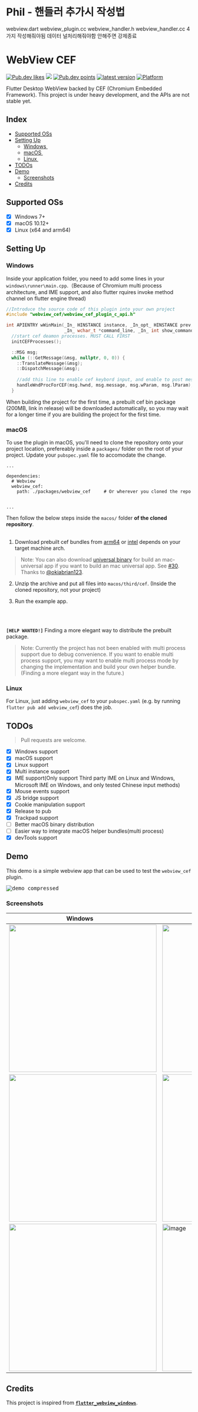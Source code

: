 # Phil - 핸들러 추가시 작성법
webview.dart
webview_plugin.cc
webview_handler.h
webview_handler.cc
4가지 작성해줘야됨
데이터 널처리해줘야함 안해주면 강제종료


# WebView CEF

<a href="https://pub.dev/packages/webview_cef"><img src="https://img.shields.io/pub/likes/webview_cef?logo=dart" alt="Pub.dev likes"/></a> <a href="https://pub.dev/packages/webview_cef" alt="Pub.dev popularity"><img src="https://img.shields.io/pub/popularity/webview_cef?logo=dart"/></a> <a href="https://pub.dev/packages/webview_cef"><img src="https://img.shields.io/pub/points/webview_cef?logo=dart" alt="Pub.dev points"/></a> <a href="https://pub.dev/packages/webview_cef"><img src="https://img.shields.io/pub/v/webview_cef.svg" alt="latest version"/></a> <a href="https://pub.dev/packages/webview_cef"><img src="https://img.shields.io/badge/macOS%20%7C%20Windows%20%7C%20Linux-blue?logo=flutter" alt="Platform"/></a>

Flutter Desktop WebView backed by CEF (Chromium Embedded Framework).
This project is under heavy development, and the APIs are not stable yet.

## Index

- [Supported OSs](#supported-oss)
- [Setting Up](#setting-up)
  - [Windows <img align="center" src="https://upload.wikimedia.org/wikipedia/commons/thumb/8/87/Windows_logo_-_2021.svg/1200px-Windows_logo_-_2021.svg.png" width="12">](#windows)
  - [macOS <img align="center" src="https://seeklogo.com/images/A/apple-logo-52C416BDDD-seeklogo.com.png" width="12">](#macos)
  - [Linux <img align="center" src="https://1000logos.net/wp-content/uploads/2017/03/LINUX-LOGO.png" width="14">](#linux)
- [TODOs](#todos)
- [Demo](#demo)
  - [Screenshots](#screenshots)
- [Credits](#credits)

## Supported OSs

- [x] Windows 7+ <img align="center" src="https://upload.wikimedia.org/wikipedia/commons/thumb/8/87/Windows_logo_-_2021.svg/1200px-Windows_logo_-_2021.svg.png" width="12">
- [x] macOS 10.12+ <img align="center" src="https://seeklogo.com/images/A/apple-logo-52C416BDDD-seeklogo.com.png" width="12">
- [x] Linux (x64 and arm64) <img align="center" src="https://1000logos.net/wp-content/uploads/2017/03/LINUX-LOGO.png" width="14">

## Setting Up

### Windows <img src="https://upload.wikimedia.org/wikipedia/commons/thumb/8/87/Windows_logo_-_2021.svg/1200px-Windows_logo_-_2021.svg.png" width="16">

Inside your application folder, you need to add some lines in your `windows\runner\main.cpp`.（Because of Chromium multi process architecture, and IME support, and also flutter rquires invoke method channel on flutter engine thread)

```cpp
//Introduce the source code of this plugin into your own project
#include "webview_cef/webview_cef_plugin_c_api.h"

int APIENTRY wWinMain(_In_ HINSTANCE instance, _In_opt_ HINSTANCE prev,
                      _In_ wchar_t *command_line, _In_ int show_command) {
  //start cef deamon processes. MUST CALL FIRST
  initCEFProcesses();
```

```cpp
  ::MSG msg;
  while (::GetMessage(&msg, nullptr, 0, 0)) {
    ::TranslateMessage(&msg);
    ::DispatchMessage(&msg);
    
    //add this line to enable cef keybord input, and enable to post messages to flutter engine thread from cef message loop thread.
    handleWndProcForCEF(msg.hwnd, msg.message, msg.wParam, msg.lParam);
  }
```

When building the project for the first time, a prebuilt cef bin package (200MB, link in release) will be downloaded automatically, so you may wait for a longer time if you are building the project for the first time.

### macOS <img src="https://seeklogo.com/images/A/apple-logo-52C416BDDD-seeklogo.com.png" width="15">

To use the plugin in macOS, you'll need to clone the repository onto your project location, prefereably inside a `packages/` folder on the root of your project. 
Update your `pubspec.yaml` file to accomodate the change.
```
...

dependencies:
  # Webview
  webview_cef:
    path: ./packages/webview_cef     # Or wherever you cloned the repo
    
    
...
```

Then follow the below steps inside the `macos/` folder <b>of the cloned repository</b>.<br/><br/>

1. Download prebuilt cef bundles from [arm64](https://github.com/hlwhl/webview_cef/releases/download/prebuilt_cef_bin_mac_arm64/CEFbins-mac103.0.12-arm64.zip) or [intel](https://github.com/hlwhl/webview_cef/releases/download/prebuilt_cef_bin_mac_intel/mac103.0.12-Intel.zip) depends on your target machine arch.

> Note: You can also download [universal binary](https://github.com/hlwhl/webview_cef/releases/download/prebuilt_cef_bin_mac_universal/mac103.0.12-universal.zip) for build an mac-universal app if you want to build an mac universal app. See [#30](/../../issues/30). Thanks to [@okiabrian123](https://github.com/okiabrian123).

2. Unzip the archive and put all files into `macos/third/cef`. (Inside the cloned repository, not your project)

3. Run the example app.

<br/><br/>

**`[HELP WANTED!]`** Finding a more elegant way to distribute the prebuilt package.

> Note: Currently the project has not been enabled with multi process support due to debug convenience. If you want to enable multi process support, you may want to enable multi process mode by changing the implementation and build your own helper bundle. (Finding a more elegant way in the future.)

### Linux <img src="https://1000logos.net/wp-content/uploads/2017/03/LINUX-LOGO.png" width="16">

For Linux, just adding `webview_cef` to your `pubspec.yaml` (e.g. by running `flutter pub add webview_cef`) does the job.

## TODOs

> Pull requests are welcome.

- [x] Windows support
- [x] macOS support
- [x] Linux support
- [x] Multi instance support
- [x] IME support(Only support Third party IME on Linux and Windows, Microsoft IME on Windows, and only tested Chinese input methods)
- [x] Mouse events support
- [x] JS bridge support
- [x] Cookie manipulation support
- [x] Release to pub
- [x] Trackpad support
- [ ] Better macOS binary distribution
- [ ] Easier way to integrate macOS helper bundles(multi process)
- [x] devTools support

## Demo

This demo is a simple webview app that can be used to test the `webview_cef` plugin.

<kbd>![demo_compressed](https://user-images.githubusercontent.com/7610615/190432410-c53ef1c4-33c2-461b-af29-b0ecab983579.gif)</kbd>

### Screenshots

| Windows <img src="https://upload.wikimedia.org/wikipedia/commons/thumb/8/87/Windows_logo_-_2021.svg/1200px-Windows_logo_-_2021.svg.png" width="12"> | macOS <img src="https://seeklogo.com/images/A/apple-logo-52C416BDDD-seeklogo.com.png" width="11"> | Linux <img src="https://1000logos.net/wp-content/uploads/2017/03/LINUX-LOGO.png" width="12"> |
| --- | --- | --- |
| <img src="https://user-images.githubusercontent.com/7610615/190431027-6824fac1-015d-4091-b034-dd58f79adbcb.png" width="400" /> | <img src="https://user-images.githubusercontent.com/7610615/190911381-db88cf33-70a2-4abc-9916-e563e54eb3f9.png" width="400" /> | <img src ="https://github.com/hlwhl/webview_cef/assets/49640121/50a4c2f6-1f24-4d10-9913-ad274d76cf3f" width="400" /> |
| <img src="https://user-images.githubusercontent.com/7610615/190431037-62ba0ea7-f7d1-4fca-8ce1-596a0a508f93.png" width="400" /> | <img src="https://user-images.githubusercontent.com/7610615/190911410-bd01e912-5482-4f9e-9dae-858874e5aaed.png" width="400" /> | <img src="https://github.com/hlwhl/webview_cef/assets/49640121/10a693d5-4ee0-4389-a1e8-1b0355f7c0a6" width="400" /> |
| <img src="https://user-images.githubusercontent.com/7610615/195815041-b9ec4da8-560f-4257-9303-f03a016da5c6.png" width="400" /> | <img width="400" alt="image" src="https://user-images.githubusercontent.com/7610615/195818746-e5adf0ef-dc8c-48ad-9b11-e552ca65b08a.png"> | <img src="https://github.com/hlwhl/webview_cef/assets/49640121/3a81f576-b555-4e16-8609-b3c7d6eec869" width="400" /> |

## Credits

This project is inspired from [**`flutter_webview_windows`**](https://github.com/jnschulze/flutter-webview-windows).
